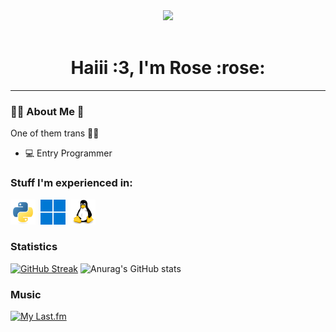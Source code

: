 <div id="header" align="center">
  <img src="https://media1.tenor.com/m/qMH5o_XizbcAAAAd/but-here%27s-the-coder.gif" width="100"/>
</div>
<div id="badges" align="center">
  <img src="https://komarev.com/ghpvc/?username=ZeaZolf&style=flat-square&color=blue" alt=""/>
</div>  
<h1 align="center">
  Haiii :3, I'm Rose :rose:
</h1>

---

### 🏳️‍⚧️ About Me 🌹

One of them trans 🏳️‍⚧️

- 💻 Entry Programmer 



### Stuff I'm experienced in:
<div>
  <img src="https://github.com/devicons/devicon/blob/master/icons/python/python-original.svg" title="Python" alt="Python" width="40" height="40"/>&nbsp;
  <img src="https://github.com/devicons/devicon/blob/master/icons/windows11/windows11-original.svg" title="Windows" alt="Windows" width="40" height="40"/>&nbsp;
  <img src="https://github.com/devicons/devicon/blob/master/icons/linux/linux-original.svg" title="Linux (currently using Mint)" alt="Linux (currently using Mint)" width="40" height="40"/>&nbsp;
</div>

### Statistics 

[![GitHub Streak](http://github-readme-streak-stats.herokuapp.com?user=ZeaZolf&theme=rose&date_format=n%2Fj%5B%2FY%5D)](https://git.io/streak-stats)
![Anurag's GitHub stats](https://github-readme-stats.vercel.app/api?username=ZeaZolf&show_icons=true&theme=synthwave)

### Music

[![My Last.fm](https://lastfm-recently-played.vercel.app/api?user=ZeaZolf&count=1)](https://www.last.fm/user/ZeaZolf)



